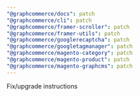 ```yaml
---
"@graphcommerce/docs": patch
"@graphcommerce/cli": patch
"@graphcommerce/framer-scroller": patch
"@graphcommerce/framer-utils": patch
"@graphcommerce/googlerecaptcha": patch
"@graphcommerce/googletagmanager": patch
"@graphcommerce/magento-category": patch
"@graphcommerce/magento-product": patch
"@graphcommerce/magento-graphcms": patch
---
```


Fix/upgrade instructions
